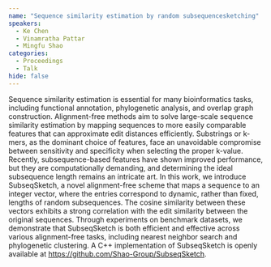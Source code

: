 ```yaml
---
name: "Sequence similarity estimation by random subsequencesketching"
speakers:
  - Ke Chen
  - Vinamratha Pattar
  - Mingfu Shao
categories:
  - Proceedings
  - Talk
hide: false
---
```


Sequence similarity estimation is essential for many
bioinformatics tasks, including functional annotation,
phylogenetic analysis, and overlap graph construction.
Alignment-free methods aim to solve large-scale sequence
similarity estimation by mapping sequences to more easily
comparable features that can approximate edit distances
efficiently. Substrings or k-mers, as the dominant choice
of features, face an unavoidable compromise between
sensitivity and specificity when selecting the proper
k-value. Recently, subsequence-based features have shown
improved performance, but they are computationally
demanding, and determining the ideal subsequence length
remains an intricate art. In this work, we introduce
SubseqSketch, a novel alignment-free scheme that maps a
sequence to an integer vector, where the entries correspond
to dynamic, rather than fixed, lengths of random
subsequences. The cosine similarity between these vectors
exhibits a strong correlation with the edit similarity
between the original sequences. Through experiments on
benchmark datasets, we demonstrate that SubseqSketch is
both efficient and effective across various alignment-free
tasks, including nearest neighbor search and phylogenetic
clustering. A C++ implementation of SubseqSketch is openly
available at https://github.com/Shao-Group/SubseqSketch.